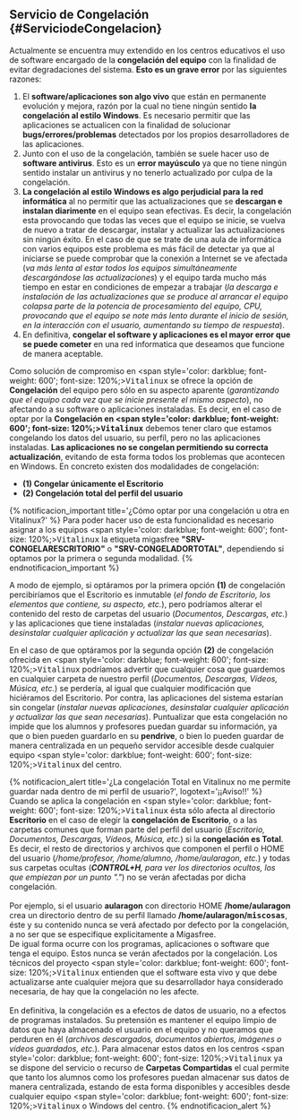 ##  **Servicio de Congelación** {#ServiciodeCongelacion}

Actualmente se encuentra muy extendido en los centros educativos el uso de software encargado de la **congelación del equipo** con la finalidad de evitar degradaciones del sistema.  **Esto es un grave error** por las siguientes razones:

1.  El **software/aplicaciones son algo vivo** que están en permanente evolución y mejora, razón por la cual no tiene ningún sentido **la congelación al estilo Windows**.  Es necesario permitir que las aplicaciones se actualicen con la finalidad de solucionar <b>bugs/errores/problemas</b> detectados por los propios desarrolladores de las aplicaciones.
1.  Junto con el uso de la congelación, también se suele hacer uso de **software antivirus**. Esto es un **error mayúsculo** ya que no tiene ningún sentido instalar un antivirus y no tenerlo actualizado por culpa de la congelación.
1.  **La congelación al estilo Windows es algo perjudicial para la red informática** al no permitir que las actualizaciones que se <b>descargan e instalan diarimente</b> en el equipo sean efectivas.  Es decir, la congelación esta provocando que todas las veces que el equipo se inicie, se vuelva de nuevo a tratar de descargar, instalar y actualizar las actualizaciones sin ningún éxito.  En el caso de que se trate de una aula de informática con varios equipos este problema es más fácil de detectar ya que al iniciarse se puede comprobar que la conexión a Internet se ve afectada (*va más lenta al estar todos los equipos simultáneamente descargándose las actualizaciones*) y el equipo tarda mucho más tiempo en estar en condiciones de empezar a trabajar (*la descarga e instalación de las actualizaciones que se produce al arrancar el equipo colapsa parte de la potencia de procesamiento del equipo, CPU, provocando que el equipo se note más lento durante el inicio de sesión, en la interacción con el usuario, aumentando su tiempo de respuesta*).
1.  En definitiva, <b>congelar el software y aplicaciones es el mayor error que se puede cometer</b> en una red informatica que deseamos que funcione de manera aceptable.


Como solución de compromiso en <span style='color: darkblue; font-weight: 600'; font-size: 120%;><tt>Vitalinux</tt></span> se ofrece la opción de **Congelación** del equipo pero sólo en su aspecto aparente (<i>garantizando que el equipo cada vez que se inicie presente el mismo aspecto</i>), no afectando a su software o aplicaciones instaladas.  Es decir, en el caso de optar por la **Congelación en <span style='color: darkblue; font-weight: 600'; font-size: 120%;><tt>Vitalinux</tt></span>** debemos tener claro que estamos congelando los datos del usuario, su perfíl, pero no las aplicaciones instaladas.  **Las aplicaciones no se congelan permitiendo su correcta actualización**, evitando de esta forma todos los problemas que acontecen en Windows.  En concreto existen dos modalidades de congelación:

- **(1) Congelar únicamente el Escritorio**
- **(2) Congelación total del perfil del usuario**

{% notificacion_important title='¿Cómo optar por una congelación u otra en Vitalinux?' %}
Para poder hacer uso de esta funcionalidad es necesario asignar a los equipos <span style='color: darkblue; font-weight: 600'; font-size: 120%;><tt>Vitalinux</tt></span> la etiqueta migasfree <b>"SRV-CONGELARESCRITORIO"</b> o <b>"SRV-CONGELADORTOTAL"</b>, dependiendo si optamos por la primera o segunda modalidad.
{% endnotificacion_important %}

A modo de ejemplo, si optáramos por la primera opción **(1)** de congelación percibiríamos que el Escritorio es inmutable (*el fondo de Escritorio, los elementos que contiene, su aspecto, etc.*), pero podríamos alterar el contenido del resto de carpetas del usuario (*Documentos, Descargas, etc.*) y las aplicaciones que tiene instaladas (*instalar nuevas aplicaciones, desinstalar cualquier aplicación y actualizar las que sean necesarias*).

En el caso de que optáramos por la segunda opción **(2)** de congelación ofrecida en <span style='color: darkblue; font-weight: 600'; font-size: 120%;><tt>Vitalinux</tt></span> podríamos advertir que cualquier cosa que guardemos en cualquier carpeta de nuestro perfil (*Documentos, Descargas, Vídeos, Música, etc.*) se perdería, al igual que cualquier modificación que hiciéramos del Escritorio.  Por contra, las aplicaciones del sistema estarían sin congelar (*instalar nuevas aplicaciones, desinstalar cualquier aplicación y actualizar las que sean necesarias*).  Puntualizar que esta congelación no impide que los alumnos y profesores puedan guardar su información, ya que o bien pueden guardarlo en su **pendrive**, o bien lo pueden guardar de manera centralizada en un pequeño servidor accesible desde cualquier equipo <span style='color: darkblue; font-weight: 600'; font-size: 120%;><tt>Vitalinux</tt></span> del centro.

{% notificacion_alert title='¿La congelación Total en Vitalinux no me permite guardar nada dentro de mi perfil de usuario?', logotext='¡¡Aviso!!' %}
Cuando se aplica la congelación en <span style='color: darkblue; font-weight: 600'; font-size: 120%;><tt>Vitalinux</tt></span> ésta sólo afecta al directorio <b>Escritorio</b> en el caso de elegir la <b>congelación de Escritorio</b>, o a las carpetas comunes que forman parte del perfil del usuario (<i>Escritorio, Documentos, Descargas, Vídeos, Música, etc.</i>) si la <b>congelación es Total</b>.  Es decir, el resto de directorios y archivos que componen el perfil o HOME del usuario (<i>/home/profesor, /home/alumno, /home/aularagon, etc.</i>) y todas sus carpetas ocultas (<i><b>CONTROL+H</b>, para ver los directorios ocultos, los que empiezan por un punto "."</i>) no se verán afectadas por dicha congelación.
<br><br>
Por ejemplo, si el usuario <b>aularagon</b> con directorio HOME <b>/home/aularagon</b> crea un directorio dentro de su perfil llamado <b>/home/aularagon/<tt>miscosas</tt></b>, éste y su contenido nunca se verá afectado por defecto por la congelación, a no ser que se especifique explicitamente a Migasfree.
<br>
De igual forma ocurre con los programas, aplicaciones o software que tenga el equipo.  Estos nunca se verán afectados por la congelación.  Los técnicos del proyecto <span style='color: darkblue; font-weight: 600'; font-size: 120%;><tt>Vitalinux</tt></span> entienden que el software esta vivo y que debe actualizarse ante cualquier mejora que su desarrollador haya considerado necesaria, de hay que la congelación no les afecte.
<br><br>
En definitiva, la congelación es a efectos de datos de usuario, no a efectos de programas instalados.  Su pretensión es mantener el equipo limpio de datos que haya almacenado el usuario en el equipo y no queramos que perduren en él (<i>archivos descargados, documentos abiertos, imágenes o vídeos guardados, etc.</i>).  Para almacenar estos datos en los centros <span style='color: darkblue; font-weight: 600'; font-size: 120%;><tt>Vitalinux</tt></span> ya se dispone del servicio o recurso de <b>Carpetas Compartidas</b> el cual permite que tanto los alumnos como los profesores puedan almacenar sus datos de manera centralizada, estando de esta forma disponibles y accesibles desde cualquier equipo <span style='color: darkblue; font-weight: 600'; font-size: 120%;><tt>Vitalinux</tt></span> o Windows del centro.
{% endnotificacion_alert %}